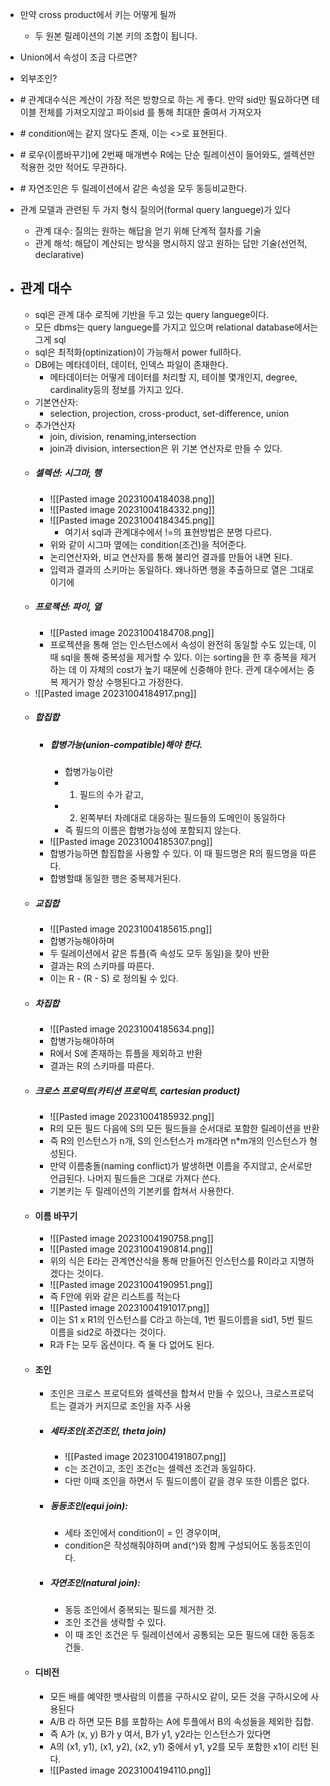 * 만약 cross product에서 키는 어떻게 될까
	* 두 원본 릴레이션의 기본 키의 조합이 됩니다.
* Union에서 속성이 조금 다르면?
* 외부조인?
* \# 관계대수식은 계산이 가장 적은 방향으로 하는 게 좋다. 만약 sid만 필요하다면 테이블 전체를 가져오지않고 파이sid 를 통해 최대한 줄여서 가져오자
* \# condition에는 같지 않다도 존재, 이는 <>로 표현된다.
* \# 로우(이름바꾸기)에 2번째 매개변수 R에는 단순 릴레이션이 들어와도, 셀렉션만 적용한 것만 적어도 무관하다.
* \# 자연조인은 두 릴레이션에서 같은 속성을 모두 동등비교한다.

* 관계 모델과 관련된 두 가지 형식 질의어(formal query languege)가 있다
	* 관계 대수: 질의는 원하는 해답을 얻기 위해 단계적 절차를 기술
	* 관계 해석: 해답이 계산되는 방식을 명시하지 않고 원하는 답만 기술(선언적, declarative)
* ## 관계 대수
	* sql은 관계 대수 로직에 기반을 두고 있는 query languege이다.
	* 모든 dbms는 query languege를 가지고 있으며 relational database에서는 그게 sql
	* sql은 최적화(optinization)이 가능해서 power full하다.
	* DB에는 메타데이터, 데이터, 인덱스 파일이 존재한다.
		* 메타데이터는 어떻게 데이터를 처리할 지, 테이블 몇개인지, degree, cardinality등의 정보를 가지고 있다.
	* 기본연산자: 
		* selection, projection, cross-product, set-difference, union
	* 추가연산자
		* join, division, renaming,intersection
		* join과 division, intersection은 위 기본 연산자로 만들 수 있다.
	* ##### 셀렉션: 시그마, 행
		* ![[Pasted image 20231004184038.png]]
		* ![[Pasted image 20231004184332.png]]
		* ![[Pasted image 20231004184345.png]]
			* 여기서 sql과 관계대수에서 !=의 표현방법은 분명 다르다.
		* 위와 같이 시그마 옆에는 condition(조건)을 적어준다.
		* 논리연산자와, 비교 연산자를 통해 불리언 결과를 만들어 내면 된다.
		* 입력과 결과의 스키마는 동일하다. 왜나하면 행을 추출하므로 열은 그대로이기에
	* ##### 프로젝션: 파이, 열
		* ![[Pasted image 20231004184708.png]]
		* 프로젝션을 통해 얻는 인스턴스에서 속성이 완전히 동일할 수도 있는데, 이 때 sql을 통해 중복성을 제거할 수 있다. 이는 sorting을 한 후 중복을 제거하는 데 이 자체의 cost가 높기 때문에 신중해야 한다. 관계 대수에서는 중복 제거가 항상 수행된다고 가정한다.
	* ![[Pasted image 20231004184917.png]]
	* ##### 합집합
		* ##### 합병가능(union-compatible)해야 한다.
			* 합병가능이란 
			* 1. 필드의 수가 같고,				
			* 2. 왼쪽부터 차례대로 대응하는 필드들의 도메인이 동일하다
			* 즉 필드의 이름은 합병가능성에 포함되지 않는다.
		* ![[Pasted image 20231004185307.png]]
		* 합병가능하면 합집합을 사용할 수 있다. 이 때 필드명은 R의 필드명을 따른다.
		* 합병할떄 동일한 행은 중복제거된다.
	* ##### 교집합
		* ![[Pasted image 20231004185615.png]]
		* 합병가능해야하며
		* 두 릴레이션에서 같은 튜플(즉  속성도 모두 동일)을 찾아 반환
		* 결과는 R의 스키마를 따른다.
		* 이는 R - (R - S) 로 정의될 수 있다.
	* ##### 차집합
		* ![[Pasted image 20231004185634.png]]
		* 합병가능해야하며
		* R에서 S에 존재하는 튜플을 제외하고 반환
		* 결과는 R의 스키마를 따른다.
	* ##### 크로스 프로덕트(카티션 프로덕트, cartesian product)
		* ![[Pasted image 20231004185932.png]]
		* R의 모든 필드 다음에 S의 모든 필드들을 순서대로 포함한 릴레이션을 반환
		* 즉 R의 인스턴스가 n개, S의 인스턴스가 m개라면 n*m개의 인스턴스가 형성된다.
		* 만약 이름충돌(naming conflict)가 발생하면 이름을 주지않고, 순서로만 언급된다. 나머지 필드들은 그대로 가져다 쓴다.
		* 기본키는  두 릴레이션의 기본키를 합쳐서 사용한다.
	* #### 이름 바꾸기
		* ![[Pasted image 20231004190758.png]]
		* ![[Pasted image 20231004190814.png]]
		* 위의 식은 E라는 관계연산식을 통해 만들어진 인스턴스를 R이라고 지명하겠다는 것이다.
		* ![[Pasted image 20231004190951.png]]
		* 즉 F안에 위와 같은 리스트를 적는다
		* ![[Pasted image 20231004191017.png]]
		* 이는 S1 x R1의 인스턴스를 C라고 하는데, 1번 필드이름을 sid1, 5번 필드 이름을 sid2로 하겠다는 것이다.
		* R과 F는 모두 옵션이다. 즉 둘 다 없어도 된다.
	* #### 조인
		* 조인은 크로스 프로덕트와 셀렉션을 합쳐서 만들 수 있으나, 크로스프로덕트는 결과가 커지므로 조인을 자주 사용
		* ##### 세타조인(조건조인, theta join)
			* ![[Pasted image 20231004191807.png]]
			* c는 조건이고, 조인 조건c는 셀렉션 조건과 동일하다.
			* 다만 이때 조인을 하면서 두 필드이름이 같을 경우 또한 이름은 없다.
		* ##### 동등조인(equi join): 
			* 세타 조인에서 condition이 =  인 경우이며, 
			* condition은 작성해줘야하며 and(^)와 함께 구성되어도 동등조인이다.
		* ##### 자연조인(natural join): 
			* 동등 조인에서 중복되는 필드를 제거한 것.
			* 조인 조건을 생략할 수 있다.
			* 이 때 조인 조건은 두 릴레이션에서 공통되는 모든 필드에 대한 동등조건들.
	* #### 디비전
		* 모든 배를 예약한 뱃사람의 이름을 구하시오 같이, 모든 것을 구하시오에 사용된다
		* A/B 라 하면 모든 B를 포함하는 A에 투플에서 B의 속성들을 제외한 집합.
		* 즉 A가 (x, y) B가 y 여서, B가 y1, y2라는 인스턴스가 있다면 
		* A의 (x1, y1), (x1, y2), (x2, y1) 중에서 y1, y2를 모두 포함한 x1이 리턴 된다.
		* ![[Pasted image 20231004194110.png]]